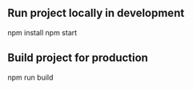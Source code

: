 ## Run project locally in development

npm install
npm start

## Build project for production

npm run build